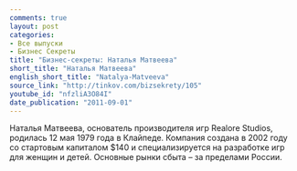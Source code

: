 ```yaml
---
comments: true
layout: post
categories:
- Все выпуски
- Бизнес Секреты
title: "Бизнес-секреты: Наталья Матвеева"
short_title: "Наталья Матвеева"
english_short_title: "Natalya-Matveeva"
source_link: "http://tinkov.com/bizsekrety/105"
youtube_id: "nfzliA3O84I"
date_publication: "2011-09-01"
---
```

Наталья Матвеева, основатель производителя игр Realore Studios, родилась 12 мая 1979 года в Клайпеде. Компания создана в 2002 году со стартовым капиталом $140 и специализируется на разработке игр для женщин и детей. Основные рынки сбыта – за пределами России.
